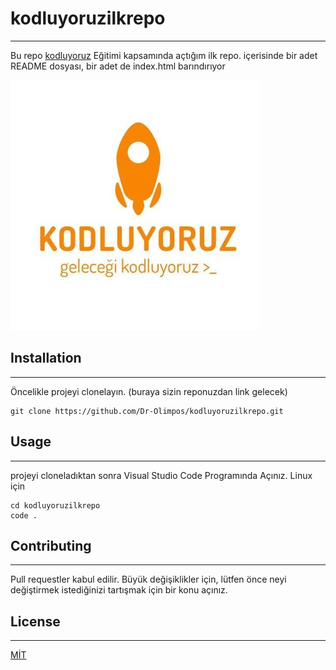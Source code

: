 # kodluyoruzilkrepo
-----------------------------------------
Bu repo [kodluyoruz](https://www.kodluyoruz.org) Eğitimi kapsamında açtığım ilk repo. içerisinde bir adet README dosyası, bir adet de index.html barındırıyor



![image](https://raw.githubusercontent.com/Kodluyoruz/taskforce/git/git/markdown-nedir-nasil-kullaniriz-/figures/kodluyoruz_logo.jpg)
## Installation
------------------------------------
Öncelikle projeyi clonelayın. (buraya sizin reponuzdan link gelecek)
 
 ```
 git clone https://github.com/Dr-Olimpos/kodluyoruzilkrepo.git
 ```

## Usage
-------------------------------
projeyi cloneladıktan sonra Visual Studio Code Programında Açınız.
Linux için
```
cd kodluyoruzilkrepo
code . 
```
## Contributing
---------------------------------
Pull requestler kabul edilir. Büyük değişiklikler için, lütfen önce neyi değiştirmek istediğinizi tartışmak için bir konu açınız.
## License
---------------------------------
[MİT](https://choosealicense.com/licenses/mit/)
